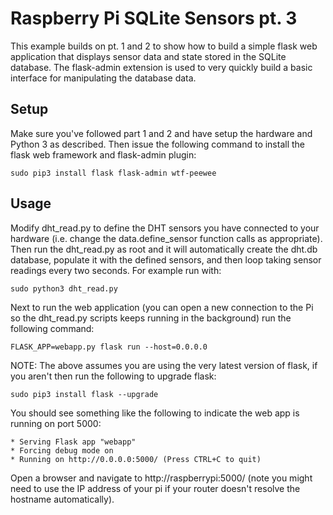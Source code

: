 # Raspberry Pi SQLite Sensors pt. 3

This example builds on pt. 1 and 2 to show how to build a simple flask web application
that displays sensor data and state stored in the SQLite database.  The flask-admin
extension is used to very quickly build a basic interface for manipulating the
database data.

## Setup

Make sure you've followed part 1 and 2 and have setup the hardware and Python 3 as
described.  Then issue the following command to install the flask web framework
and flask-admin plugin:

    sudo pip3 install flask flask-admin wtf-peewee

## Usage

Modify dht_read.py to define the DHT sensors you have connected to your hardware
(i.e. change the data.define_sensor function calls as appropriate).  Then run
the dht_read.py as root and it will automatically create the dht.db database,
populate it with the defined sensors, and then loop taking sensor readings every
two seconds.  For example run with:

    sudo python3 dht_read.py

Next to run the web application (you can open a new connection to the Pi so the
dht_read.py scripts keeps running in the background) run the following command:

    FLASK_APP=webapp.py flask run --host=0.0.0.0

NOTE: The above assumes you are using the very latest version of flask, if you
aren't then run the following to upgrade flask:

    sudo pip3 install flask --upgrade

You should see something like the following to indicate the web app is running
on port 5000:

    * Serving Flask app "webapp"
    * Forcing debug mode on
    * Running on http://0.0.0.0:5000/ (Press CTRL+C to quit)

Open a browser and navigate to http://raspberrypi:5000/ (note you might need to
use the IP address of your pi if your router doesn't resolve the hostname automatically).
